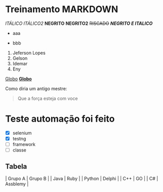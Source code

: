 # Treinamento MARKDOWN
*ITÁLICO*
_ITÁLICO2_
**NEGRITO**
__NEGRITO2__
~~RISCADO~~
**_NEGRITO E ITALICO_**

- aaa
* bbb
1. Jeferson Lopes
2. Gelson
3. Idemar
4. Eny

[Globo](http://www.globo.com)
[**Globo**](http://www.globo.com)

Como diria um antigo mestre:
> Que a força esteja com voce

# Teste automação foi feito
- [x] selenium
- [x] testng
- [ ] framework
- [ ] classe

## Tabela
| Grupo A | Grupo B |
| Java	  | Ruby    |
| Python | Delphi |
| C++ | GO |
| C# | Assblemy |
